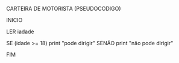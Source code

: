 CARTEIRA DE MOTORISTA (PSEUDOCODIGO)

INICIO

LER iadade

SE (idade >= 18)
print "pode dirigir"
SENÃO 
print "não pode dirigir"

FIM